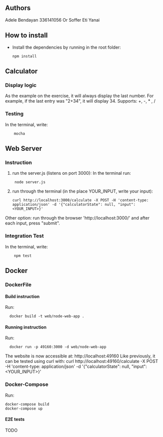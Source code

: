 ## Authors

Adele Bendayan 336141056
Or Soffer
Eti Yanai

## How to install
* Install the dependencies by running in the root folder:

      npm install

## Calculator

### Display logic

As the example on the exercise, it will always display the last number.
For example, if the last entry was "2+34", it will display 34.
Supports: +, -, * , /


### Testing
In the terminal, write:

        mocha


## Web Server

### Instruction
1. run the server.js (listens on port 3000): In the terminal run:

        node server.js
2.  run through the terminal (in the place YOUR_INPUT, write your input):

        curl http://localhost:3000/calculate -X POST -H 'content-type: application/json' -d '{"calculatorState": null, "input": <YOUR_INPUT>}'       

Other option: run through the browser 'http://localhost:3000/' and after each input, press "submit".

### Integration Test
In the terminal, write:

        npm test

## Docker

### DockerFile

#### Build instruction
Run:

      docker build -t web/node-web-app .

#### Running instruction

Run:

      docker run -p 49160:3000 -d web/node-web-app

The website is now accessible at: http://localhost:49160
Like previously, it can be tested using curl with:
    curl http://localhost:49160/calculate -X POST -H 'content-type: application/json' -d '{"calculatorState": null, "input": <YOUR_INPUT>}'  

### Docker-Compose

Run:

    docker-compose build
    docker-compose up

#### E2E tests

TODO

